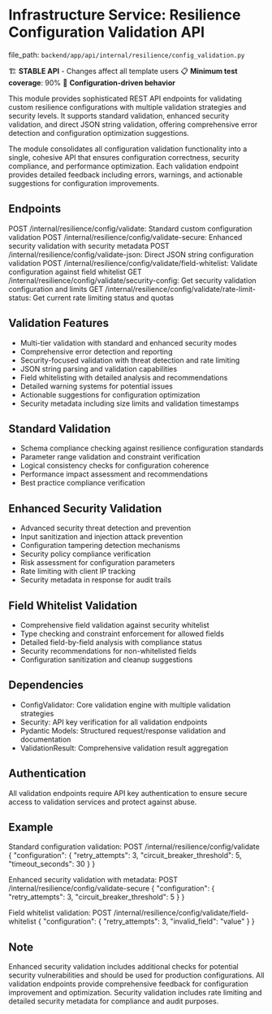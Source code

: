 # Infrastructure Service: Resilience Configuration Validation API

  file_path: `backend/app/api/internal/resilience/config_validation.py`

🏗️ **STABLE API** - Changes affect all template users
📋 **Minimum test coverage**: 90%
🔧 **Configuration-driven behavior**

This module provides sophisticated REST API endpoints for validating custom
resilience configurations with multiple validation strategies and security
levels. It supports standard validation, enhanced security validation, and
direct JSON string validation, offering comprehensive error detection and
configuration optimization suggestions.

The module consolidates all configuration validation functionality into a
single, cohesive API that ensures configuration correctness, security
compliance, and performance optimization. Each validation endpoint provides
detailed feedback including errors, warnings, and actionable suggestions
for configuration improvements.

## Endpoints

POST /internal/resilience/config/validate: Standard custom configuration validation
POST /internal/resilience/config/validate-secure: Enhanced security validation with security metadata
POST /internal/resilience/config/validate-json: Direct JSON string configuration validation
POST /internal/resilience/config/validate/field-whitelist: Validate configuration against field whitelist
GET  /internal/resilience/config/validate/security-config: Get security validation configuration and limits
GET  /internal/resilience/config/validate/rate-limit-status: Get current rate limiting status and quotas

## Validation Features

- Multi-tier validation with standard and enhanced security modes
- Comprehensive error detection and reporting
- Security-focused validation with threat detection and rate limiting
- JSON string parsing and validation capabilities
- Field whitelisting with detailed analysis and recommendations
- Detailed warning systems for potential issues
- Actionable suggestions for configuration optimization
- Security metadata including size limits and validation timestamps

## Standard Validation

- Schema compliance checking against resilience configuration standards
- Parameter range validation and constraint verification
- Logical consistency checks for configuration coherence
- Performance impact assessment and recommendations
- Best practice compliance verification

## Enhanced Security Validation

- Advanced security threat detection and prevention
- Input sanitization and injection attack prevention
- Configuration tampering detection mechanisms
- Security policy compliance verification
- Risk assessment for configuration parameters
- Rate limiting with client IP tracking
- Security metadata in response for audit trails

## Field Whitelist Validation

- Comprehensive field validation against security whitelist
- Type checking and constraint enforcement for allowed fields
- Detailed field-by-field analysis with compliance status
- Security recommendations for non-whitelisted fields
- Configuration sanitization and cleanup suggestions

## Dependencies

- ConfigValidator: Core validation engine with multiple validation strategies
- Security: API key verification for all validation endpoints
- Pydantic Models: Structured request/response validation and documentation
- ValidationResult: Comprehensive validation result aggregation

## Authentication

All validation endpoints require API key authentication to ensure
secure access to validation services and protect against abuse.

## Example

Standard configuration validation:
POST /internal/resilience/config/validate
{
"configuration": {
"retry_attempts": 3,
"circuit_breaker_threshold": 5,
"timeout_seconds": 30
}
}

Enhanced security validation with metadata:
POST /internal/resilience/config/validate-secure
{
"configuration": {
"retry_attempts": 3,
"circuit_breaker_threshold": 5
}
}

Field whitelist validation:
POST /internal/resilience/config/validate/field-whitelist
{
"configuration": {
"retry_attempts": 3,
"invalid_field": "value"
}
}

## Note

Enhanced security validation includes additional checks for potential
security vulnerabilities and should be used for production configurations.
All validation endpoints provide comprehensive feedback for configuration
improvement and optimization. Security validation includes rate limiting
and detailed security metadata for compliance and audit purposes.
